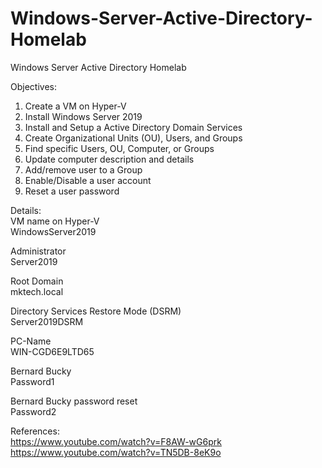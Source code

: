 # Windows-Server-Active-Directory-Homelab

Windows Server Active Directory Homelab

Objectives:
1. Create a VM on Hyper-V
2. Install Windows Server 2019
3. Install and Setup a Active Directory Domain Services
4. Create Organizational Units (OU), Users, and Groups
5. Find specific Users, OU, Computer, or Groups
6. Update computer description and details
7. Add/remove user to a Group
8. Enable/Disable a user account
9. Reset a user password

Details:\
VM name on Hyper-V\
WindowsServer2019

Administrator\
Server2019

Root Domain\
mktech.local

Directory Services Restore Mode (DSRM)\
Server2019DSRM

PC-Name\
WIN-CGD6E9LTD65

Bernard Bucky\
Password1

Bernard Bucky password reset\
Password2

References:\
https://www.youtube.com/watch?v=F8AW-wG6prk \
https://www.youtube.com/watch?v=TN5DB-8eK9o
